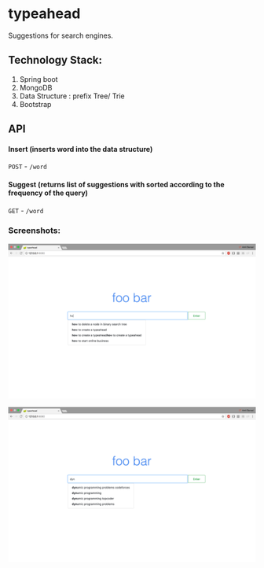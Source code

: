 # typeahead

Suggestions for search engines.

## Technology Stack:

1. Spring boot
2. MongoDB
3. Data Structure : prefix Tree/ Trie
4. Bootstrap

## API


#### Insert (inserts word into the data structure)
`POST` - `/word`


#### Suggest (returns list of suggestions with sorted according to the frequency of the query)
`GET` - `/word`

### Screenshots:




![](https://github.com/amitbansal7/typeahead/blob/master/screenshots/1.png?raw=true)


![](https://github.com/amitbansal7/typeahead/blob/master/screenshots/2.png?raw=true)
